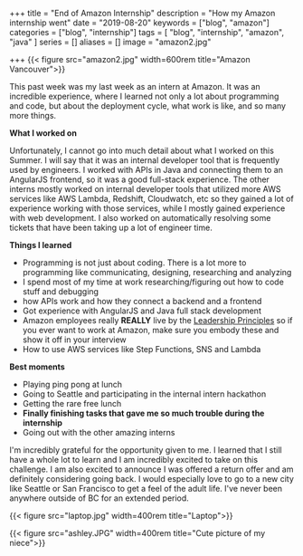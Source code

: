 +++
title = "End of Amazon Internship"
description = "How my Amazon internship went"
date = "2019-08-20"
keywords = ["blog", "amazon"]
categories = ["blog", "internship"]
tags = [
 "blog",
 "internship",
 "amazon",
 "java"
]
series = []
aliases = []
image = "amazon2.jpg"

+++
{{< figure src="amazon2.jpg" width=600rem title="Amazon Vancouver">}}

This past week was my last week as an intern at Amazon. It was an incredible experience, where I learned not only a lot about programming and code, but about the deployment cycle, what work is like, and so many more things.

**What I worked on**

Unfortunately, I cannot go into much detail about what I worked on this Summer. I will say that it was an internal developer tool that is frequently used by engineers. I worked with APIs in Java and connecting them to an AngularJS frontend, so it was a good full-stack experience. The other interns mostly worked on internal developer tools that utilized more AWS services like AWS Lambda, Redshift, Cloudwatch, etc so they gained a lot of experience working with those services, while I mostly gained experience with web development. I also worked on automatically resolving some tickets that have been taking up a lot of engineer time.

**Things I learned**
- Programming is not just about coding. There is a lot more to programming like communicating, designing, researching and analyzing
- I spend most of my time at work researching/figuring out how to code stuff and debugging
- how APIs work and how they connect a backend and a frontend
- Got experience with AngularJS and Java full stack development
- Amazon employees really **REALLY** live by the [Leadership Principles](https://www.amazon.jobs/en/principles) so if you ever want to work at Amazon, make sure you embody these and show it off in your interview
- How to use AWS services like Step Functions, SNS and Lambda

**Best moments**
- Playing ping pong at lunch
- Going to Seattle and participating in the internal intern hackathon
- Getting the rare free lunch
- **Finally finishing tasks that gave me so much trouble during the internship**
- Going out with the other amazing interns

I'm incredibly grateful for the opportunity given to me. I learned that I still have a whole lot to learn and I am incredibly excited to take on this challenge. I am also excited to announce I was offered a return offer and am definitely considering going back. I would especially love to go to a new city like Seattle or San Francisco to get a feel of the adult life. I've never been anywhere outside of BC for an extended period.

{{< figure src="laptop.jpg" width=400rem title="Laptop">}}

{{< figure src="ashley.JPG" width=400rem title="Cute picture of my niece">}}


